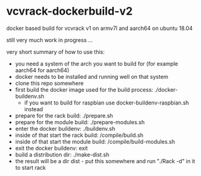 # vcvrack-dockerbuild-v2
docker based build for vcvrack v1 on armv7l and aarch64 on ubuntu 18.04 

still very much work in progress ...

very short summary of how to use this:
- you need a system of the arch you want to build for (for example aarch64 for aarch64)
- docker needs to be installed and running well on that system
- clone this repo somewhere
- first build the docker image used for the build process: ./docker-buildenv.sh
  - if you want to build for raspbian use docker-buildenv-raspbian.sh instead
- prepare for the rack build: ./prepare.sh
- prepare for the module build: ./prepare-modules.sh
- enter the docker buildenv: ./buildenv.sh
- inside of that start the rack build: /compile/build.sh
- inside of that start the module build: /compile/build-modules.sh
- exit the docker buildenv: exit
- build a distribution dir: ./make-dist.sh
- the result will be a dir dist - put this somewhere and run "./Rack -d" in it to start rack
